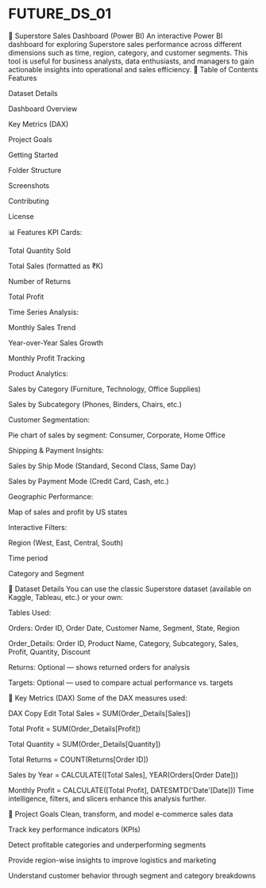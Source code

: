 # FUTURE_DS_01
🛒 Superstore Sales Dashboard (Power BI)
An interactive Power BI dashboard for exploring Superstore sales performance across different dimensions such as time, region, category, and customer segments. This tool is useful for business analysts, data enthusiasts, and managers to gain actionable insights into operational and sales efficiency.
📌 Table of Contents
Features

Dataset Details

Dashboard Overview

Key Metrics (DAX)

Project Goals

Getting Started

Folder Structure

Screenshots

Contributing

License

📊 Features
KPI Cards:

Total Quantity Sold

Total Sales (formatted as ₹K)

Number of Returns

Total Profit

Time Series Analysis:

Monthly Sales Trend

Year-over-Year Sales Growth

Monthly Profit Tracking

Product Analytics:

Sales by Category (Furniture, Technology, Office Supplies)

Sales by Subcategory (Phones, Binders, Chairs, etc.)

Customer Segmentation:

Pie chart of sales by segment: Consumer, Corporate, Home Office

Shipping & Payment Insights:

Sales by Ship Mode (Standard, Second Class, Same Day)

Sales by Payment Mode (Credit Card, Cash, etc.)

Geographic Performance:

Map of sales and profit by US states

Interactive Filters:

Region (West, East, Central, South)

Time period

Category and Segment

📁 Dataset Details
You can use the classic Superstore dataset (available on Kaggle, Tableau, etc.) or your own:

Tables Used:

Orders: Order ID, Order Date, Customer Name, Segment, State, Region

Order_Details: Order ID, Product Name, Category, Subcategory, Sales, Profit, Quantity, Discount

Returns: Optional — shows returned orders for analysis

Targets: Optional — used to compare actual performance vs. targets

🧠 Key Metrics (DAX)
Some of the DAX measures used:

DAX
Copy
Edit
Total Sales = SUM(Order_Details[Sales])

Total Profit = SUM(Order_Details[Profit])

Total Quantity = SUM(Order_Details[Quantity])

Total Returns = COUNT(Returns[Order ID])

Sales by Year = CALCULATE([Total Sales], YEAR(Orders[Order Date]))

Monthly Profit = CALCULATE([Total Profit], DATESMTD('Date'[Date]))
Time intelligence, filters, and slicers enhance this analysis further.

🎯 Project Goals
Clean, transform, and model e-commerce sales data

Track key performance indicators (KPIs)

Detect profitable categories and underperforming segments

Provide region-wise insights to improve logistics and marketing

Understand customer behavior through segment and category breakdowns

